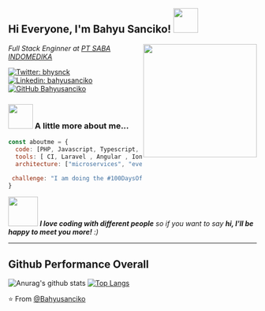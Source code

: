 <h2> Hi Everyone, I'm Bahyu Sanciko! <img src="https://img.icons8.com/cotton/344/laptop-coding.png" width="50"></h2>
<img align='right' src="https://avatars1.githubusercontent.com/u/41245088?s=460&u=baa992aae54c099ac22b91f3781ea0e92ccfb20c&v=4" width="230">
<p><em> Full Stack Enginner at <a href="http://sabaindomedika.com/">PT SABA INDOMEDIKA</a>
</em></p>

[![Twitter: bhysnck](https://img.shields.io/twitter/follow/bhysnck?style=social)](https://twitter.com/bhysnck)
[![Linkedin: bahyusanciko](https://img.shields.io/badge/-bahyusanciko-blue?style=flat-square&logo=Linkedin&logoColor=white&link=https://www.linkedin.com/in/bahyusanciko/)](https://www.linkedin.com/in/bahyusanciko/)
[![GitHub Bahyusanciko](https://img.shields.io/github/followers/bahyusanciko?label=follow&style=social)](https://github.com/bahyusanciko)


### <img src="https://img.icons8.com/material-two-tone/344/about.png" width="50"> A little more about me...  

```javascript
const aboutme = {
  code: [PHP, Javascript, Typescript, HTML, CSS , Java],
  tools: [ CI, Laravel , Angular , Ionic, Styled-Components, Docker],
  architecture: ["microservices", "event-driven", "design system pattern"],
  
 challenge: "I am doing the #100DaysOfCode challenge focused on typescript"
}
```

<img src="https://img.icons8.com/ios-glyphs/344/developer.png" width="60"> <em><b>I love coding with different people</b> so if you want to say <b>hi, I'll be happy to meet you more!</b> :)</em>

---

## Github Performance Overall
![Anurag's github stats](https://github-readme-stats.vercel.app/api?username=bahyusanciko&show_icons=true&theme=nord)
[![Top Langs](https://github-readme-stats.vercel.app/api/top-langs/?username=bahyusanciko&theme=nord&layout=compact)](https://github.com/bahyusanciko/github-readme-stats)


⭐️ From [@Bahyusanciko](https://github.com/bahyusanciko)
